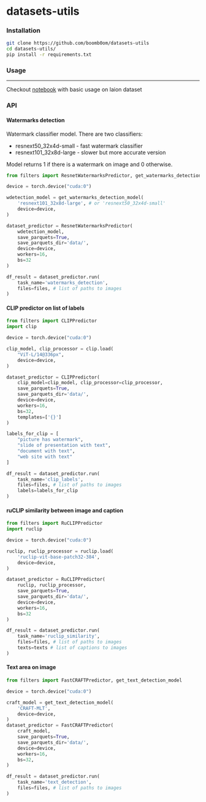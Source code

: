 # datasets-utils

### Installation

```bash
git clone https://github.com/boomb0om/datasets-utils
cd datasets-utils/
pip install -r requirements.txt
```

### Usage
---

Checkout [notebook](example/process_laion_example.ipynb) with basic usage on laion dataset

### API

#### Watermarks detection

Watermark classifier model. There are two classifiers: 
- resnext50_32x4d-small - fast watermark classifier
- resnext101_32x8d-large - slower but more accurate version

Model returns 1 if there is a watermark on image and 0 otherwise.

```python
from filters import ResnetWatermarksPredictor, get_watermarks_detection_model

device = torch.device("cuda:0")

wdetection_model = get_watermarks_detection_model(
    'resnext101_32x8d-large', # or 'resnext50_32x4d-small'
    device=device,
)

dataset_predictor = ResnetWatermarksPredictor(
    wdetection_model,
    save_parquets=True,
    save_parquets_dir='data/',
    device=device,
    workers=16,
    bs=32
)

df_result = dataset_predictor.run(
    task_name='watermarks_detection',
    files=files, # list of paths to images
)
```

#### CLIP predictor on list of labels

```python
from filters import CLIPPredictor
import clip

device = torch.device("cuda:0")

clip_model, clip_processor = clip.load(
    "ViT-L/14@336px", 
    device=device,
)

dataset_predictor = CLIPPredictor(
    clip_model=clip_model, clip_processor=clip_processor,
    save_parquets=True,
    save_parquets_dir='data/',
    device=device,
    workers=16,
    bs=32,
    templates=['{}']
)

labels_for_clip = [
    "picture has watermark",
    "slide of presentation with text",
    "document with text",
    "web site with text"
]

df_result = dataset_predictor.run(
    task_name='clip_labels',
    files=files, # list of paths to images
    labels=labels_for_clip
)
```

#### ruCLIP similarity between image and caption

```python
from filters import RuCLIPPredictor
import ruclip

device = torch.device("cuda:0")

ruclip, ruclip_processor = ruclip.load(
    'ruclip-vit-base-patch32-384', 
    device=device, 
)

dataset_predictor = RuCLIPPredictor(
    ruclip, ruclip_processor,
    save_parquets=True,
    save_parquets_dir='data/',
    device=device,
    workers=16,
    bs=32
)

df_result = dataset_predictor.run(
    task_name='ruclip_similarity',
    files=files, # list of paths to images
    texts=texts # list of captions to images
)
```

#### Text area on image

```python
from filters import FastCRAFTPredictor, get_text_detection_model

device = torch.device("cuda:0")

craft_model = get_text_detection_model(
    'CRAFT-MLT',
    device=device,
)
dataset_predictor = FastCRAFTPredictor(
    craft_model,
    save_parquets=True,
    save_parquets_dir='data/',
    device=device,
    workers=16,
    bs=32,
)

df_result = dataset_predictor.run(
    task_name='text_detection',
    files=files, # list of paths to images
)
```

